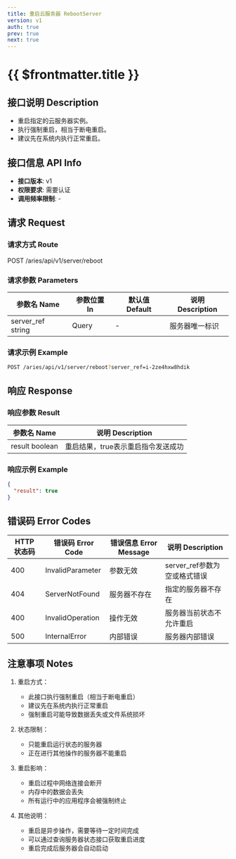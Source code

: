 ```yaml
---
title: 重启云服务器 RebootServer
version: v1
auth: true
prev: true
next: true
---
```


# {{ $frontmatter.title }}

## 接口说明 Description

- 重启指定的云服务器实例。
- 执行强制重启，相当于断电重启。
- 建议先在系统内执行正常重启。

## 接口信息 API Info

- **接口版本**: v1
- **权限要求**: 需要认证
- **调用频率限制**: -

## 请求 Request

### 请求方式 Route

<div class="route">
  <span class="route-method" data-method="post">POST</span>
  <span class="route-path">/aries/api/v1/server/reboot</span>
</div>

### 请求参数 Parameters

| 参数名 Name | 参数位置 In | 默认值 Default | 说明 Description |
| --- | --- | --- | --- |
| <span class="param-name required">server_ref</span> <span class="type-string">string</span> | Query | - | 服务器唯一标识 |

### 请求示例 Example

```bash
POST /aries/api/v1/server/reboot?server_ref=i-2ze4hxw8hdik
```

## 响应 Response

### 响应参数 Result

| 参数名 Name | 说明 Description |
| --- | --- |
| <span class="param-name">result</span> <span class="type-boolean">boolean</span> | 重启结果，true表示重启指令发送成功 |

### 响应示例 Example

```json
{
  "result": true
}
```

## 错误码 Error Codes

| HTTP 状态码 | 错误码 Error Code | 错误信息 Error Message | 说明 Description |
| --- | --- | --- | --- |
| 400 | InvalidParameter | 参数无效 | server_ref参数为空或格式错误 |
| 404 | ServerNotFound | 服务器不存在 | 指定的服务器不存在 |
| 400 | InvalidOperation | 操作无效 | 服务器当前状态不允许重启 |
| 500 | InternalError | 内部错误 | 服务器内部错误 |

## 注意事项 Notes

1. 重启方式：
   - 此接口执行强制重启（相当于断电重启）
   - 建议先在系统内执行正常重启
   - 强制重启可能导致数据丢失或文件系统损坏

2. 状态限制：
   - 只能重启运行状态的服务器
   - 正在进行其他操作的服务器不能重启

3. 重启影响：
   - 重启过程中网络连接会断开
   - 内存中的数据会丢失
   - 所有运行中的应用程序会被强制终止

4. 其他说明：
   - 重启是异步操作，需要等待一定时间完成
   - 可以通过查询服务器状态接口获取重启进度
   - 重启完成后服务器会自动启动 